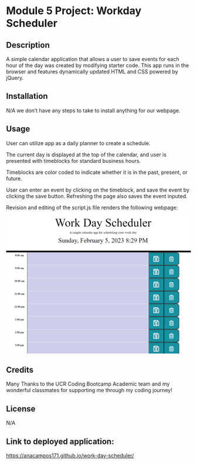 # Module 5 Project: Workday Scheduler

## Description

A simple calendar application that allows a user to save events for each hour of the day was created by modifying starter code.  This app runs in the browser and features dynamically updated HTML and CSS powered by jQuery.
## Installation

N/A we don’t have any steps to take to install anything for our webpage.

## Usage
User can utilize app as a daily planner to create a schedule.

The current day is displayed at the top of the calendar, and user is presented with timeblocks for standard business hours.

Timeblocks are color coded to indicate whether it is in the past, present, or future.

User can enter an event by clicking on the timeblock, and save the event by clicking the save button. Refreshing the page also saves the event inputed. 

Revision and editing of the script.js file renders the following webpage:

 ![Alt text](Assets/calendar.png)
 
## Credits
Many Thanks to the UCR Coding Bootcamp Academic team and my wonderful classmates for supporting me through my coding journey!

## License
N/A

## Link to deployed application: 
https://anacampos171.github.io/work-day-scheduler/

